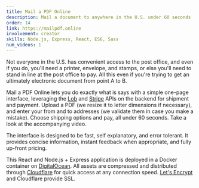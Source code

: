 ```yaml
---
title: Mail a PDF Online
description: Mail a document to anywhere in the U.S. under 60 seconds
order: 14
link: https://mailpdf.online
involvement: creator
skills: Node.js, Express, React, ES6, Sass
num_videos: 1
---
```


Not everyone in the U.S. has convenient access to the post office, and even if you do, you'll need a printer, envelope, and stamps, or else you'll need to stand in line at the post office to pay. All this even if you're trying to get an ultimately electronic document from point A to B.

Mail a PDF Online lets you do exactly what is says with a simple one-page interface, leveraging the [Lob](https://lob.com/) and [Stripe](https://stripe.com/) APIs on the backend for shipment and payment. Upload a PDF (we resize it to letter dimensions if necessary), and enter your from and to addresses (we validate them in case you make a mistake). Choose shipping options and pay, all under 60 seconds. Take a look at the accompanying video.

The interface is designed to be fast, self explanatory, and error tolerant. It provides concise information, instant feedback when appropriate, and fully up-front pricing.

This React and Node.js + Express application is deployed in a Docker container on [DigitalOcean](https://digitalocean.com/). All assets are compressed and distributed through [Cloudflare](https://cloudflare.com/) for quick access at any connection speed. [Let's Encrypt](https://letsencrypt.org/) and Cloudflare provide SSL.
